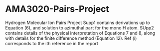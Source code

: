 # AMA3020-Pairs-Project
Hydrogen Molecular Ion Pairs Project
Supp1 contains derivations up to Equation (6), and solution to azimuthal part for the mono H atom.
SUpp2 contains details of the physical interpretation of Equations 7 and 8, along with details for the finite difference method (Equation 12). 
Ref (i) corresponds to the ith reference in the report
